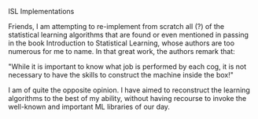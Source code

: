 ISL Implementations

Friends, I am attempting to re-implement from scratch all (?) of the statistical learning algorithms that are found or even mentioned in passing in the book Introduction to Statistical Learning, whose authors are too numerous for me to name. In that great work, the authors remark that:

"While it is important to know what job is performed by each cog, it is not necessary to have the skills to construct the machine inside the box!"

I am of quite the opposite opinion. I have aimed to reconstruct the learning algorithms to the best of my ability, without having recourse to invoke the well-known and important ML libraries of our day.
